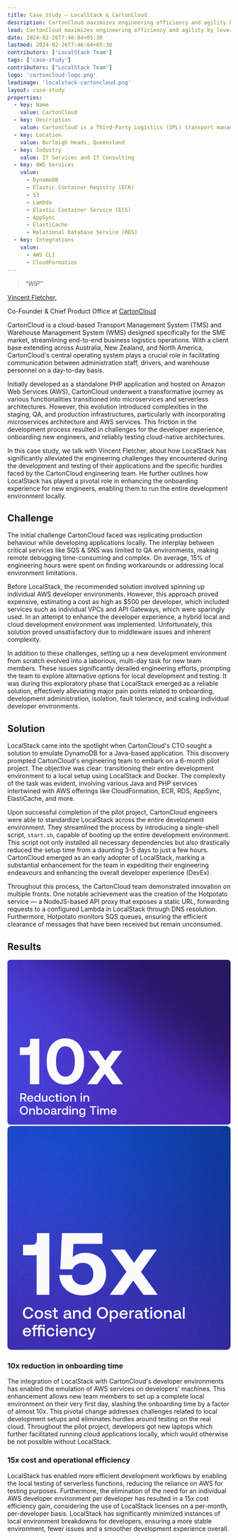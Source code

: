 ```yaml
---
title: Case Study — LocalStack & CartonCloud
description: CartonCloud maximizes engineering efficiency and agility by leveraging LocalStack to emulate AWS services in a localized environment. In this case study with CartonCloud’s CEO, Vincent Fletcher, we showcase how CartonCloud achieved a 10x reduction in onboarding time and a remarkable 15x improvement in cost and operational efficiency. By standardizing LocalStack across their development environment, CartonCloud not only expedited their engineering endeavours but also significantly enhanced the overall developer experience.
lead: CartonCloud maximizes engineering efficiency and agility by leveraging LocalStack to emulate AWS services in a localized environment. In this case study with CartonCloud’s CEO, Vincent Fletcher, we showcase how CartonCloud achieved a 10x reduction in onboarding time and a remarkable 15x improvement in cost and operational efficiency. By standardizing LocalStack across their development environment, CartonCloud not only expedited their engineering endeavours but also significantly enhanced the overall developer experience.
date: 2024-02-26T7:46:04+05:30
lastmod: 2024-02-26T7:46:04+05:30
contributors: ['LocalStack Team']
tags: ['case-study']
contributors: ["LocalStack Team"]
logo: 'cartoncloud-logo.png'
leadimage: 'localstack-cartoncloud.png'
layout: case-study
properties:
  - key: Name
    value: CartonCloud
  - key: Description
    value: CartonCloud is a Third-Party Logistics (3PL) transport management system (TMS) and warehouse management system (WMS) with automation technology to transform the logistics industry to become more efficient and move to paperless systems to reduce administration tasks.
  - key: Location
    value: Burleigh Heads, Queensland
  - key: Industry
    value: IT Services and IT Consulting
  - key: AWS Services
    value:
      - DynamoDB
      - Elastic Container Registry (ECR)
      - S3
      - Lambda
      - Elastic Container Service (ECS)
      - AppSync
      - ElastiCache
      - Relational Database Service (RDS)
  - key: Integrations
    value:
      - AWS CLI
      - CloudFormation
---
```


<div class="quote-container mt-4">

  > _“WIP”_
  <div class="quote-author">
    <p><a href="https://www.linkedin.com/in/vincent-fletcher/">Vincent Fletcher</a>,</p>
    <p>Co-Founder & Chief Product Office at <a href="https://www.cartoncloud.com ">CartonCloud</a></p>
  </div>
</div>

<div class="lead-content">
  <p>CartonCloud is a cloud-based Transport Management System (TMS) and Warehouse Management System (WMS) designed specifically for the SME market, streamlining end-to-end business logistics operations. With a client base extending across Australia, New Zealand, and North America, CartonCloud's central operating system plays a crucial role in facilitating communication between administration staff, drivers, and warehouse personnel on a day-to-day basis.</p>

  <p>Initially developed as a standalone PHP application and hosted on Amazon Web Services (AWS), CartonCloud underwent a transformative journey as various functionalities transitioned into microservices and serverless architectures. However, this evolution introduced complexities in the staging, QA, and production infrastructures, particularly with incorporating microservices architecture and AWS services. This friction in the development process resulted in challenges for the developer experience, onboarding new engineers, and reliably testing cloud-native architectures.</p>

  <p>In this case study, we talk with Vincent Fletcher, about how LocalStack has significantly alleviated the engineering challenges they encountered during the development and testing of their applications and the specific hurdles faced by the CartonCloud engineering team. He further outlines how LocalStack has played a pivotal role in enhancing the onboarding experience for new engineers, enabling them to run the entire development environment locally.</p>
</div>

## Challenge

The initial challenge CartonCloud faced was replicating production behaviour while developing applications locally. The interplay between critical services like SQS & SNS was limited to QA environments, making remote debugging time-consuming and complex. On average, 15% of engineering hours were spent on finding workarounds or addressing local environment limitations.

Before LocalStack, the recommended solution involved spinning up individual AWS developer environments. However, this approach proved expensive, estimating a cost as high as $500 per developer, which included services such as individual VPCs and API Gateways, which were sparingly used. In an attempt to enhance the developer experience, a hybrid local and cloud development environment was implemented. Unfortunately, this solution proved unsatisfactory due to middleware issues and inherent complexity.

In addition to these challenges, setting up a new development environment from scratch evolved into a laborious, multi-day task for new team members. These issues significantly derailed engineering efforts, prompting the team to explore alternative options for local development and testing. It was during this exploratory phase that LocalStack emerged as a reliable solution, effectively alleviating major pain points related to onboarding, development administration, isolation, fault tolerance, and scaling individual developer environments.

## Solution

LocalStack came into the spotlight when CartonCloud's CTO sought a solution to emulate DynamoDB for a Java-based application. This discovery prompted CartonCloud's engineering team to embark on a 6-month pilot project. The objective was clear: transitioning their entire development environment to a local setup using LocalStack and Docker. The complexity of the task was evident, involving various Java and PHP services intertwined with AWS offerings like CloudFormation, ECR, RDS, AppSync, ElastiCache, and more.

Upon successful completion of the pilot project, CartonCloud engineers were able to standardize LocalStack across the entire development environment. They streamlined the process by introducing a single-shell script, `start.sh`, capable of booting up the entire development environment. This script not only installed all necessary dependencies but also drastically reduced the setup time from a daunting 3-5 days to just a few hours. CartonCloud emerged as an early adopter of LocalStack, marking a substantial enhancement for the team in expediting their engineering endeavours and enhancing the overall developer experience (DevEx).

Throughout this process, the CartonCloud team demonstrated innovation on multiple fronts. One notable achievement was the creation of the Hotpotato service — a NodeJS-based API proxy that exposes a static URL, forwarding requests to a configured Lambda in LocalStack through DNS resolution. Furthermore, Hotpotato monitors SQS queues, ensuring the efficient clearance of messages that have been received but remain unconsumed.

## Results

<div class="img-group d-block d-sm-flex align-items-start">
  <img src="10x-reduction-onboarding-time.png" alt="10x reduction in onboarding time" class="img-1">
  <img src="15x-cost-operational-efficiency.png" alt="15x cost and operational efficiency" class="img-2">
</div>

### 10x reduction in onboarding time

The integration of LocalStack with CartonCloud's developer environments has enabled the emulation of AWS services on developers' machines. This enhancement allows new team members to set up a complete local environment on their very first day, slashing the onboarding time by a factor of almost 10x. This pivotal change addresses challenges related to local development setups and eliminates hurdles around testing on the real cloud. Throughout the pilot project, developers got new laptops which further facilitated running cloud applications locally, which would otherwise be not possible without LocalStack.

### 15x cost and operational efficiency 

LocalStack has enabled more efficient development workflows by enabling the local testing of serverless functions, reducing the reliance on AWS for testing purposes. Furthermore, the elimination of the need for an individual AWS developer environment per developer has resulted in a 15x cost efficiency gain, considering the use of LocalStack licenses on a per-month, per-developer basis. LocalStack has significantly minimized instances of local environment breakdowns for developers, ensuring a more stable environment, fewer issues and a smoother development experience overall.
